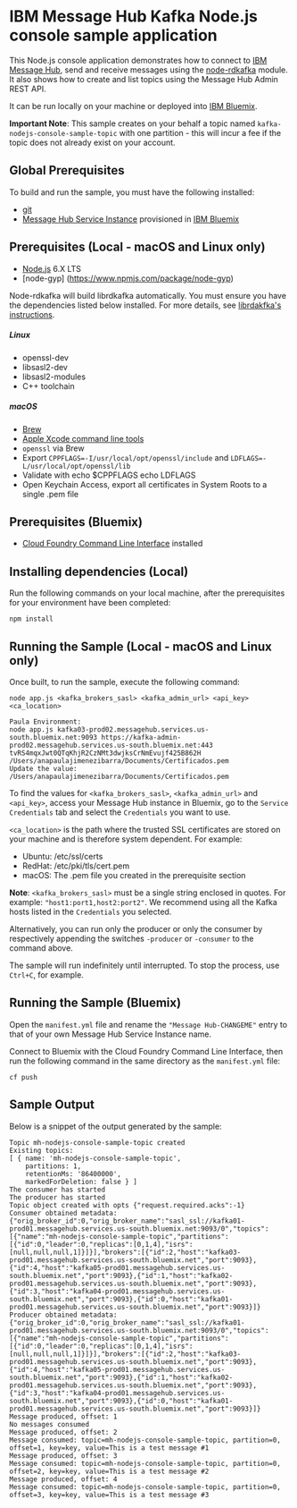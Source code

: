 # IBM Message Hub Kafka Node.js console sample application
This Node.js console application demonstrates how to connect to [IBM Message Hub](https://console.ng.bluemix.net/docs/services/MessageHub/index.html), send and receive messages using the [node-rdkafka](https://github.com/Blizzard/node-rdkafka) module. It also shows how to create and list topics using the Message Hub Admin REST API.

It can be run locally on your machine or deployed into [IBM Bluemix](https://console.ng.bluemix.net/).

__Important Note__: This sample creates on your behalf a topic named `kafka-nodejs-console-sample-topic` with one partition - this will incur a fee if the topic does not already exist on your account.

## Global Prerequisites
To build and run the sample, you must have the following installed:
* [git](https://git-scm.com/)
* [Message Hub Service Instance](https://console.ng.bluemix.net/catalog/services/message-hub/) provisioned in [IBM Bluemix](https://console.ng.bluemix.net/)

## Prerequisites (Local - macOS and Linux only)
* [Node.js](https://nodejs.org/en/) 6.X LTS
* [node-gyp] (https://www.npmjs.com/package/node-gyp)

Node-rdkafka will build librdkafka automatically. You must ensure you have the dependencies listed below installed. For more details, see [librdakfka's instructions](../docs/librdkafka.md).

##### Linux
* openssl-dev
* libsasl2-dev
* libsasl2-modules
* C++ toolchain

##### macOS 
* [Brew](http://brew.sh/)
* [Apple Xcode command line tools](https://developer.apple.com/xcode/)
* `openssl` via Brew
* Export `CPPFLAGS=-I/usr/local/opt/openssl/include` and `LDFLAGS=-L/usr/local/opt/openssl/lib`
* Validate with echo $CPPFLAGS   echo LDFLAGS
* Open Keychain Access, export all certificates in System Roots to a single .pem file

## Prerequisites (Bluemix)
* [Cloud Foundry Command Line Interface](https://github.com/cloudfoundry/cli/releases) installed

## Installing dependencies (Local)
Run the following commands on your local machine, after the prerequisites for your environment have been completed:
```shell
npm install
```

## Running the Sample (Local - macOS and Linux only)
Once built, to run the sample, execute the following command:
```shell
node app.js <kafka_brokers_sasl> <kafka_admin_url> <api_key> <ca_location>
```

```
Paula Environment:
node app.js kafka03-prod02.messagehub.services.us-south.bluemix.net:9093 https://kafka-admin-prod02.messagehub.services.us-south.bluemix.net:443 tvRS4mqxJwt0QTqKhjR2CzNMt3dwjksCrNmEvujf425B862H /Users/anapaulajimenezibarra/Documents/Certificados.pem
Update the value: /Users/anapaulajimenezibarra/Documents/Certificados.pem
```

To find the values for `<kafka_brokers_sasl>`, `<kafka_admin_url>` and `<api_key>`, access your Message Hub instance in Bluemix, go to the `Service Credentials` tab and select the `Credentials` you want to use.

`<ca_location>` is the path where the trusted SSL certificates are stored on your machine and is therefore system dependent. 
For example:
* Ubuntu: /etc/ssl/certs
* RedHat: /etc/pki/tls/cert.pem
* macOS: The .pem file you created in the prerequisite section

__Note__: `<kafka_brokers_sasl>` must be a single string enclosed in quotes. For example: `"host1:port1,host2:port2"`. We recommend using all the Kafka hosts listed in the `Credentials` you selected.

Alternatively, you can run only the producer or only the consumer by respectively appending the switches `-producer` or `-consumer`  to the command above.

The sample will run indefinitely until interrupted. To stop the process, use `Ctrl+C`, for example.

## Running the Sample (Bluemix)

Open the `manifest.yml` file and rename the `"Message Hub-CHANGEME"` entry to that of your own Message Hub Service Instance name.

Connect to Bluemix with the Cloud Foundry Command Line Interface, then run the following command in the same directory as the `manifest.yml` file:
```shell
cf push
```

## Sample Output
Below is a snippet of the output generated by the sample:

```
Topic mh-nodejs-console-sample-topic created
Existing topics:
[ { name: 'mh-nodejs-console-sample-topic',
    partitions: 1,
    retentionMs: '86400000',
    markedForDeletion: false } ]
The consumer has started
The producer has started
Topic object created with opts {"request.required.acks":-1}
Consumer obtained metadata: {"orig_broker_id":0,"orig_broker_name":"sasl_ssl://kafka01-prod01.messagehub.services.us-south.bluemix.net:9093/0","topics":[{"name":"mh-nodejs-console-sample-topic","partitions":[{"id":0,"leader":0,"replicas":[0,1,4],"isrs":[null,null,null,1]}]}],"brokers":[{"id":2,"host":"kafka03-prod01.messagehub.services.us-south.bluemix.net","port":9093},{"id":4,"host":"kafka05-prod01.messagehub.services.us-south.bluemix.net","port":9093},{"id":1,"host":"kafka02-prod01.messagehub.services.us-south.bluemix.net","port":9093},{"id":3,"host":"kafka04-prod01.messagehub.services.us-south.bluemix.net","port":9093},{"id":0,"host":"kafka01-prod01.messagehub.services.us-south.bluemix.net","port":9093}]}
Producer obtained metadata: {"orig_broker_id":0,"orig_broker_name":"sasl_ssl://kafka01-prod01.messagehub.services.us-south.bluemix.net:9093/0","topics":[{"name":"mh-nodejs-console-sample-topic","partitions":[{"id":0,"leader":0,"replicas":[0,1,4],"isrs":[null,null,null,1]}]}],"brokers":[{"id":2,"host":"kafka03-prod01.messagehub.services.us-south.bluemix.net","port":9093},{"id":4,"host":"kafka05-prod01.messagehub.services.us-south.bluemix.net","port":9093},{"id":1,"host":"kafka02-prod01.messagehub.services.us-south.bluemix.net","port":9093},{"id":3,"host":"kafka04-prod01.messagehub.services.us-south.bluemix.net","port":9093},{"id":0,"host":"kafka01-prod01.messagehub.services.us-south.bluemix.net","port":9093}]}
Message produced, offset: 1
No messages consumed
Message produced, offset: 2
Message consumed: topic=mh-nodejs-console-sample-topic, partition=0, offset=1, key=key, value=This is a test message #1
Message produced, offset: 3
Message consumed: topic=mh-nodejs-console-sample-topic, partition=0, offset=2, key=key, value=This is a test message #2
Message produced, offset: 4
Message consumed: topic=mh-nodejs-console-sample-topic, partition=0, offset=3, key=key, value=This is a test message #3
```
